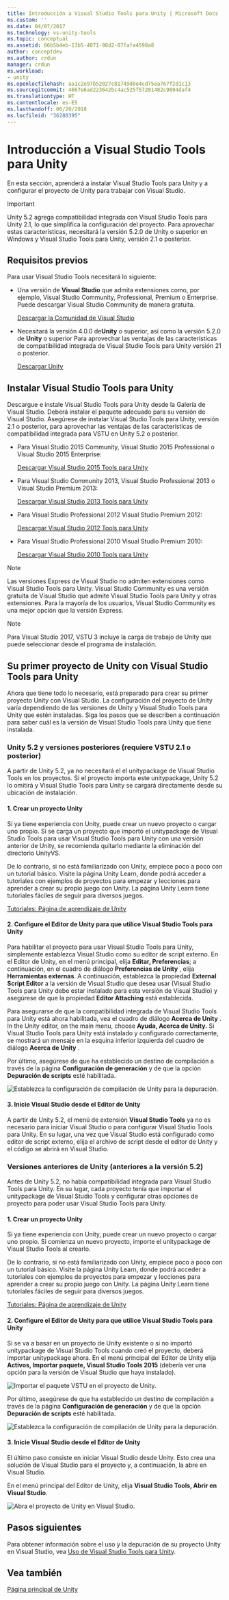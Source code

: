 ```yaml
---
title: Introducción a Visual Studio Tools para Unity | Microsoft Docs
ms.custom: ''
ms.date: 04/07/2017
ms.technology: vs-unity-tools
ms.topic: conceptual
ms.assetid: 66b5b4eb-13b5-4071-98d2-87fafa4598a8
author: conceptdev
ms.author: crdun
manager: crdun
ms.workload:
- unity
ms.openlocfilehash: aa1c2e97b52027c81749d0e4cd75ea767f2d1c13
ms.sourcegitcommit: 4667e6ad223642bc4ac525f57281482c9894daf4
ms.translationtype: HT
ms.contentlocale: es-ES
ms.lasthandoff: 06/20/2018
ms.locfileid: "36280395"
---
```

# <a name="getting-started-with-visual-studio-tools-for-unity"></a>Introducción a Visual Studio Tools para Unity
En esta sección, aprenderá a instalar Visual Studio Tools para Unity y a configurar el proyecto de Unity para trabajar con Visual Studio.

> [!IMPORTANT]
>  Unity 5.2 agrega compatibilidad integrada con Visual Studio Tools para Unity 2.1, lo que simplifica la configuración del proyecto. Para aprovechar estas características, necesitará la versión 5.2.0 de Unity o superior en Windows y Visual Studio Tools para Unity, versión 2.1 o posterior.

## <a name="prerequisites"></a>Requisitos previos
 Para usar Visual Studio Tools necesitará lo siguiente:

-   Una versión de **Visual Studio** que admita extensiones como, por ejemplo, Visual Studio Community, Professional, Premium o Enterprise. Puede descargar Visual Studio Community de manera gratuita.

     [Descargar la Comunidad de Visual Studio](https://visualstudio.microsoft.com/downloads/?utm_medium=microsoft&utm_source=docs.microsoft.com&utm_campaign=button+cta&utm_content=download+vs2017)

-   Necesitará la versión 4.0.0 de**Unity** o superior, así como la versión 5.2.0 de **Unity** o superior Para aprovechar las ventajas de las características de compatibilidad integrada de Visual Studio Tools para Unity versión 21 o posterior.

     [Descargar Unity](https://unity3d.com/get-unity/download)

## <a name="install-visual-studio-tools-for-unity"></a>Instalar Visual Studio Tools para Unity
 Descargue e instale Visual Studio Tools para Unity desde la Galería de Visual Studio. Deberá instalar el paquete adecuado para su versión de Visual Studio. Asegúrese de instalar Visual Studio Tools para Unity, versión 2.1 o posterior, para aprovechar las ventajas de las características de compatibilidad integrada para VSTU en Unity 5.2 o posterior.

-   Para Visual Studio 2015 Community, Visual Studio 2015 Professional o Visual Studio 2015 Enterprise:

     [Descargar Visual Studio 2015 Tools para Unity](https://visualstudiogallery.msdn.microsoft.com/8d26236e-4a64-4d64-8486-7df95156aba9)

-   Para Visual Studio Community 2013, Visual Studio Professional 2013 o Visual Studio Premium 2013:

     [Descargar Visual Studio 2013 Tools para Unity](https://visualstudiogallery.msdn.microsoft.com/20b80b8c-659b-45ef-96c1-437828fe7cf2)

-   Para Visual Studio Professional 2012 Visual Studio Premium 2012:

     [Descargar Visual Studio 2012 Tools para Unity](https://visualstudiogallery.msdn.microsoft.com/7ab11d2a-f413-4ed6-b3de-ff1d05157714)

-   Para Visual Studio Professional 2010 Visual Studio Premium 2010:

     [Descargar Visual Studio 2010 Tools para Unity](https://visualstudiogallery.msdn.microsoft.com/6e536faa-ce73-494a-a746-6a14753015f1)

> [!NOTE]
>  Las versiones Express de Visual Studio no admiten extensiones como Visual Studio Tools para Unity. Visual Studio Community es una versión gratuita de Visual Studio que admite Visual Studio Tools para Unity y otras extensiones. Para la mayoría de los usuarios, Visual Studio Community es una mejor opción que la versión Express.

> [!NOTE]
>  Para Visual Studio 2017, VSTU 3 incluye la carga de trabajo de Unity que puede seleccionar desde el programa de instalación.

## <a name="your-first-unity-project-with-visual-studio-tools-for-unity"></a>Su primer proyecto de Unity con Visual Studio Tools para Unity
 Ahora que tiene todo lo necesario, está preparado para crear su primer proyecto Unity con Visual Studio. La configuración del proyecto de Unity varía dependiendo de las versiones de Unity y Visual Studio Tools para Unity que estén instaladas. Siga los pasos que se describen a continuación para saber cuál es la versión de Visual Studio Tools para Unity que tiene instalada.

### <a name="unity-52-and-higher-requires-vstu-21-or-higher"></a>Unity 5.2 y versiones posteriores (requiere VSTU 2.1 o posterior)
 A partir de Unity 5.2, ya no necesitará el el unitypackage de Visual Studio Tools en los proyectos. Si el proyecto importa este unitypackage, Unity 5.2 lo omitirá y Visual Studio Tools para Unity se cargará directamente desde su ubicación de instalación.

#### <a name="1---create-a-unity-project"></a>1. Crear un proyecto Unity
 Si ya tiene experiencia con Unity, puede crear un nuevo proyecto o cargar uno propio. Si se carga un proyecto que importó el unitypackage de Visual Studio Tools para usar Visual Studio Tools para Unity con una versión anterior de Unity, se recomienda quitarlo mediante la eliminación del directorio UnityVS.

 De lo contrario, si no está familiarizado con Unity, empiece poco a poco con un tutorial básico. Visite la página Unity Learn, donde podrá acceder a tutoriales con ejemplos de proyectos para empezar y lecciones para aprender a crear su propio juego con Unity. La página Unity Learn tiene tutoriales fáciles de seguir para diversos juegos.

 [Tutoriales: Página de aprendizaje de Unity](http://unity3d.com/learn/tutorials/modules)

#### <a name="2---configure-unity-editor-to-use-visual-studio-tools-for-unity"></a>2. Configure el Editor de Unity para que utilice Visual Studio Tools para Unity
 Para habilitar el proyecto para usar Visual Studio Tools para Unity, simplemente establezca Visual Studio como su editor de script externo. En el Editor de Unity, en el menú principal, elija **Editar, Preferencias**; a continuación, en el cuadro de diálogo **Preferencias de Unity** , elija **Herramientas externas**. A continuación, establezca la propiedad **External Script Editor** a la versión de Visual Studio que desea usar (Visual Studio Tools para Unity debe estar instalado para esta versión de Visual Studio) y asegúrese de que la propiedad **Editor Attaching** está establecida.

 Para asegurarse de que la compatibilidad integrada de Visual Studio Tools para Unity está ahora habilitada, vea el cuadro de diálogo **Acerca de Unity** . In the Unity editor, on the main menu, choose **Ayuda, Acerca de Unity.** Si Visual Studio Tools para Unity está instalado y configurado correctamente, se mostrará un mensaje en la esquina inferior izquierda del cuadro de diálogo **Acerca de Unity** .

 Por último, asegúrese de que ha establecido un destino de compilación a través de la página **Configuración de generación** y de que la opción **Depuración de scripts** esté habilitada.

 ![Establezca la configuración de compilación de Unity para la depuración.](../cross-platform/media/vstu_debugging_build_settings.png "vstu_debugging_build_settings")

#### <a name="3---launch-visual-studio-from-the-unity-editor"></a>3. Inicie Visual Studio desde el Editor de Unity
 A partir de Unity 5.2, el menú de extensión **Visual Studio Tools** ya no es necesario para iniciar Visual Studio o para configurar Visual Studio Tools para Unity. En su lugar, una vez que Visual Studio está configurado como editor de script externo, elija el archivo de script desde el editor de Unity y el código se abrirá en Visual Studio.

### <a name="previous-versions-of-unity-pre-52"></a>Versiones anteriores de Unity (anteriores a la versión 5.2)
 Antes de Unity 5.2, no había compatibilidad integrada para Visual Studio Tools para Unity. En su lugar, cada proyecto tenía que importar el unitypackage de Visual Studio Tools y configurar otras opciones de proyecto para poder usar Visual Studio Tools para Unity.

#### <a name="1---create-a-unity-project"></a>1. Crear un proyecto Unity
 Si ya tiene experiencia con Unity, puede crear un nuevo proyecto o cargar uno propio. Si comienza un nuevo proyecto, importe el unitypackage de Visual Studio Tools al crearlo.

 De lo contrario, si no está familiarizado con Unity, empiece poco a poco con un tutorial básico. Visite la página Unity Learn, donde podrá acceder a tutoriales con ejemplos de proyectos para empezar y lecciones para aprender a crear su propio juego con Unity. La página Unity Learn tiene tutoriales fáciles de seguir para diversos juegos.

 [Tutoriales: Página de aprendizaje de Unity](http://unity3d.com/learn/tutorials/modules)

#### <a name="2---configure-unity-editor-to-use-visual-studio-tools-for-unity"></a>2. Configure el Editor de Unity para que utilice Visual Studio Tools para Unity
 Si se va a basar en un proyecto de Unity existente o si no importó unitypackage de Visual Studio Tools cuando creó el proyecto, deberá importar unitypackage ahora. En el menú principal del Editor de Unity elija **Activos, Importar paquete, Visual Studio Tools 2015** (debería ver una opción para la versión de Visual Studio que haya instalado).

 ![Importar el paquete VSTU en el proyecto de Unity.](../cross-platform/media/vstu_configure_unity_import_vstu.png "vstu_configure_unity_import_vstu")

 Por último, asegúrese de que ha establecido un destino de compilación a través de la página **Configuración de generación** y de que la opción **Depuración de scripts** esté habilitada.

 ![Establezca la configuración de compilación de Unity para la depuración.](../cross-platform/media/vstu_debugging_build_settings.png "vstu_debugging_build_settings")

#### <a name="3---launch-visual-studio-from-unity-editor"></a>3. Inicie Visual Studio desde el Editor de Unity
 El último paso consiste en iniciar Visual Studio desde Unity. Esto crea una solución de Visual Studio para el proyecto y, a continuación, la abre en Visual Studio.

 En el menú principal del Editor de Unity, elija **Visual Studio Tools, Abrir en Visual Studio**.

 ![Abra el proyecto de Unity en Visual Studio.](../cross-platform/media/vstu_configure_open_in_visual_studio.png "vstu_configure_open_in_visual_studio")

## <a name="next-steps"></a>Pasos siguientes

 Para obtener información sobre el uso y la depuración de su proyecto Unity en Visual Studio, vea [Uso de Visual Studio Tools para Unity](../cross-platform/using-visual-studio-tools-for-unity.md).

## <a name="see-also"></a>Vea también
 [Página principal de Unity](http://unity3d.com)
